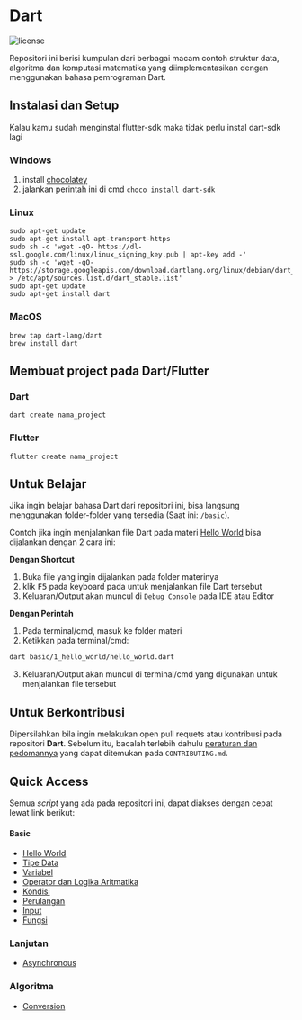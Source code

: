 # Dart

![license](https://img.shields.io/github/license/bellshade/Dart?style=for-the-badge)

Repositori ini berisi kumpulan dari berbagai macam contoh struktur data, algoritma dan komputasi matematika yang diimplementasikan dengan menggunakan bahasa pemrograman Dart.

## Instalasi dan Setup

Kalau kamu sudah menginstal flutter-sdk maka tidak perlu instal dart-sdk lagi

### Windows
1. install [chocolatey](https://chocolatey.org/)
2. jalankan perintah ini di cmd `choco install dart-sdk`

### Linux
```shell
sudo apt-get update
sudo apt-get install apt-transport-https
sudo sh -c 'wget -qO- https://dl-ssl.google.com/linux/linux_signing_key.pub | apt-key add -'
sudo sh -c 'wget -qO- https://storage.googleapis.com/download.dartlang.org/linux/debian/dart_stable.list > /etc/apt/sources.list.d/dart_stable.list'
sudo apt-get update
sudo apt-get install dart
```

### MacOS
```
brew tap dart-lang/dart
brew install dart
```

## Membuat project pada Dart/Flutter

### Dart
```
dart create nama_project
```

### Flutter
```
flutter create nama_project
```

## Untuk Belajar

Jika ingin belajar bahasa Dart dari repositori ini, bisa langsung menggunakan folder-folder yang tersedia (Saat ini: `/basic`).

Contoh jika ingin menjalankan file Dart pada materi [Hello World](https://github.com/bellshade/Dart/tree/main/basic/1_hello_world) bisa dijalankan dengan 2 cara ini:

**Dengan Shortcut**

1. Buka file yang ingin dijalankan pada folder materinya
2. klik <kbd>F5</kbd> pada keyboard pada untuk menjalankan file Dart tersebut
3. Keluaran/Output akan muncul di `Debug Console` pada IDE atau Editor

**Dengan Perintah**

1. Pada terminal/cmd, masuk ke folder materi
2. Ketikkan pada terminal/cmd:

```bash
dart basic/1_hello_world/hello_world.dart
```

3. Keluaran/Output akan muncul di terminal/cmd yang digunakan untuk menjalankan file tersebut

## Untuk Berkontribusi

Dipersilahkan bila ingin melakukan open pull requets atau kontribusi pada repositori **Dart**. Sebelum itu, bacalah terlebih dahulu [peraturan dan pedomannya](CONTRIBUTING.md) yang dapat ditemukan pada `CONTRIBUTING.md`.

## Quick Access

Semua _script_ yang ada pada repositori ini, dapat diakses dengan cepat lewat link berikut:

#### Basic

- [Hello World](https://github.com/bellshade/Dart/tree/main/basic/1_hello_world)
- [Tipe Data](https://github.com/bellshade/Dart/tree/main/basic/2_tipe_data)
- [Variabel](https://github.com/bellshade/Dart/tree/main/basic/3_variabel)
- [Operator dan Logika Aritmatika](https://github.com/bellshade/Dart/tree/main/basic/4_operator_dan_logika_aritmatika)
- [Kondisi](https://github.com/bellshade/Dart/tree/main/basic/5_kondisi)
- [Perulangan](https://github.com/bellshade/Dart/tree/main/basic/6_perulangan)
- [Input](https://github.com/bellshade/Dart/tree/main/basic/7_input)
- [Fungsi](https://github.com/bellshade/Dart/tree/main/basic/8_fungsi)

### Lanjutan

- [Asynchronous](https://github.com/bellshade/Dart/tree/main/lanjutan/1_async)

### Algoritma

- [Conversion](https://github.com/bellshade/Dart/tree/main/algoritma/conversion)
